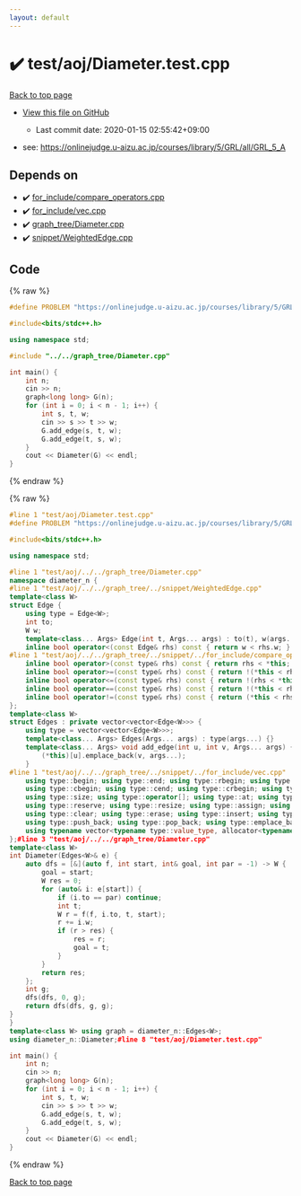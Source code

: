 ```yaml
---
layout: default
---
```


<!-- mathjax config similar to math.stackexchange -->
<script type="text/javascript" async
  src="https://cdnjs.cloudflare.com/ajax/libs/mathjax/2.7.5/MathJax.js?config=TeX-MML-AM_CHTML">
</script>
<script type="text/x-mathjax-config">
  MathJax.Hub.Config({
    TeX: { equationNumbers: { autoNumber: "AMS" }},
    tex2jax: {
      inlineMath: [ ['$','$'] ],
      processEscapes: true
    },
    "HTML-CSS": { matchFontHeight: false },
    displayAlign: "left",
    displayIndent: "2em"
  });
</script>

<script type="text/javascript" src="https://cdnjs.cloudflare.com/ajax/libs/jquery/3.4.1/jquery.min.js"></script>
<script src="https://cdn.jsdelivr.net/npm/jquery-balloon-js@1.1.2/jquery.balloon.min.js" integrity="sha256-ZEYs9VrgAeNuPvs15E39OsyOJaIkXEEt10fzxJ20+2I=" crossorigin="anonymous"></script>
<script type="text/javascript" src="../../../assets/js/copy-button.js"></script>
<link rel="stylesheet" href="../../../assets/css/copy-button.css" />


# :heavy_check_mark: test/aoj/Diameter.test.cpp

<a href="../../../index.html">Back to top page</a>

* <a href="{{ site.github.repository_url }}/blob/master/test/aoj/Diameter.test.cpp">View this file on GitHub</a>
    - Last commit date: 2020-01-15 02:55:42+09:00


* see: <a href="https://onlinejudge.u-aizu.ac.jp/courses/library/5/GRL/all/GRL_5_A">https://onlinejudge.u-aizu.ac.jp/courses/library/5/GRL/all/GRL_5_A</a>


## Depends on

* :heavy_check_mark: <a href="../../../library/for_include/compare_operators.cpp.html">for_include/compare_operators.cpp</a>
* :heavy_check_mark: <a href="../../../library/for_include/vec.cpp.html">for_include/vec.cpp</a>
* :heavy_check_mark: <a href="../../../library/graph_tree/Diameter.cpp.html">graph_tree/Diameter.cpp</a>
* :heavy_check_mark: <a href="../../../library/snippet/WeightedEdge.cpp.html">snippet/WeightedEdge.cpp</a>


## Code

<a id="unbundled"></a>
{% raw %}
```cpp
#define PROBLEM "https://onlinejudge.u-aizu.ac.jp/courses/library/5/GRL/all/GRL_5_A"

#include<bits/stdc++.h>

using namespace std;

#include "../../graph_tree/Diameter.cpp"

int main() {
	int n;
	cin >> n;
	graph<long long> G(n);
	for (int i = 0; i < n - 1; i++) {
		int s, t, w;
		cin >> s >> t >> w;
		G.add_edge(s, t, w);
		G.add_edge(t, s, w);
	}
	cout << Diameter(G) << endl;
}
```
{% endraw %}

<a id="bundled"></a>
{% raw %}
```cpp
#line 1 "test/aoj/Diameter.test.cpp"
#define PROBLEM "https://onlinejudge.u-aizu.ac.jp/courses/library/5/GRL/all/GRL_5_A"

#include<bits/stdc++.h>

using namespace std;

#line 1 "test/aoj/../../graph_tree/Diameter.cpp"
namespace diameter_n {
#line 1 "test/aoj/../../graph_tree/../snippet/WeightedEdge.cpp"
template<class W>
struct Edge {
	using type = Edge<W>;
	int to;
	W w;
	template<class... Args> Edge(int t, Args... args) : to(t), w(args...) {}
	inline bool operator<(const Edge& rhs) const { return w < rhs.w; }
#line 1 "test/aoj/../../graph_tree/../snippet/../for_include/compare_operators.cpp"
	inline bool operator>(const type& rhs) const { return rhs < *this; }
	inline bool operator>=(const type& rhs) const { return !(*this < rhs); }
	inline bool operator<=(const type& rhs) const { return !(rhs < *this); }
	inline bool operator==(const type& rhs) const { return !(*this < rhs) && !(rhs < *this); }
	inline bool operator!=(const type& rhs) const { return (*this < rhs) || (rhs < *this); }#line 9 "test/aoj/../../graph_tree/../snippet/WeightedEdge.cpp"
};
template<class W>
struct Edges : private vector<vector<Edge<W>>> {
	using type = vector<vector<Edge<W>>>;
	template<class... Args> Edges(Args... args) : type(args...) {}
	template<class... Args> void add_edge(int u, int v, Args... args) {
		(*this)[u].emplace_back(v, args...);
	}
#line 1 "test/aoj/../../graph_tree/../snippet/../for_include/vec.cpp"
	using type::begin; using type::end; using type::rbegin; using type::rend;
	using type::cbegin; using type::cend; using type::crbegin; using type::crend;
	using type::size; using type::operator[]; using type::at; using type::back; using type::front;
	using type::reserve; using type::resize; using type::assign; using type::shrink_to_fit;
	using type::clear; using type::erase; using type::insert; using type::swap; 
	using type::push_back; using type::pop_back; using type::emplace_back; using type::empty;
	using typename vector<typename type::value_type, allocator<typename type::value_type>>::iterator;#line 18 "test/aoj/../../graph_tree/../snippet/WeightedEdge.cpp"
};#line 3 "test/aoj/../../graph_tree/Diameter.cpp"
template<class W>
int Diameter(Edges<W>& e) {
	auto dfs = [&](auto f, int start, int& goal, int par = -1) -> W {
		goal = start;
		W res = 0;
		for (auto& i: e[start]) {
			if (i.to == par) continue;
			int t;
			W r = f(f, i.to, t, start);
			r += i.w;
			if (r > res) {
				res = r;
				goal = t;
			}
		}
		return res;
	};
	int g;
	dfs(dfs, 0, g);
	return dfs(dfs, g, g);
}
}
template<class W> using graph = diameter_n::Edges<W>;
using diameter_n::Diameter;#line 8 "test/aoj/Diameter.test.cpp"

int main() {
	int n;
	cin >> n;
	graph<long long> G(n);
	for (int i = 0; i < n - 1; i++) {
		int s, t, w;
		cin >> s >> t >> w;
		G.add_edge(s, t, w);
		G.add_edge(t, s, w);
	}
	cout << Diameter(G) << endl;
}
```
{% endraw %}

<a href="../../../index.html">Back to top page</a>

